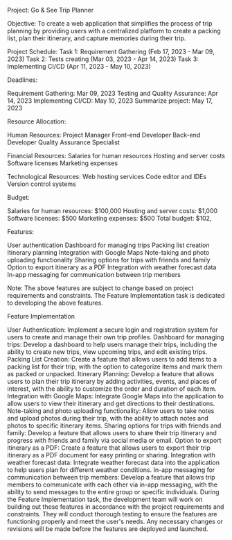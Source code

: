 Project: Go & See Trip Planner

Objective: To create a web application that simplifies the process of trip planning by providing users with a centralized platform to create a packing list, plan their itinerary, and capture memories during their trip.

Project Schedule:
Task 1: Requirement Gathering (Feb 17, 2023 - Mar 09, 2023)
Task 2: Tests creating (Mar 03, 2023 - Apr 14, 2023)
Task 3: Implementing CI/CD (Apr 11, 2023 - May 10, 2023)


Deadlines:

Requirement Gathering: Mar 09, 2023
Testing and Quality Assurance: Apr 14, 2023
Implementing CI/CD: May 10, 2023
Summarize project: May 17, 2023

Resource Allocation:

Human Resources:
Project Manager
Front-end Developer
Back-end Developer
Quality Assurance Specialist

Financial Resources:
Salaries for human resources
Hosting and server costs
Software licenses
Marketing expenses

Technological Resources:
Web hosting services
Code editor and IDEs
Version control systems

Budget:

Salaries for human resources: $100,000
Hosting and server costs: $1,000
Software licenses: $500
Marketing expenses: $500
Total budget: $102,


Features:

User authentication
Dashboard for managing trips
Packing list creation
Itinerary planning
Integration with Google Maps
Note-taking and photo uploading functionality
Sharing options for trips with friends and family
Option to export itinerary as a PDF
Integration with weather forecast data
In-app messaging for communication between trip members

Note: The above features are subject to change based on project requirements and constraints. The Feature Implementation task is dedicated to developing the above features.

Feature Implementation

User Authentication: Implement a secure login and registration system for users to create and manage their own trip profiles.
Dashboard for managing trips: Develop a dashboard to help users manage their trips, including the ability to create new trips, view upcoming trips, and edit existing trips.
Packing List Creation: Create a feature that allows users to add items to a packing list for their trip, with the option to categorize items and mark them as packed or unpacked.
Itinerary Planning: Develop a feature that allows users to plan their trip itinerary by adding activities, events, and places of interest, with the ability to customize the order and duration of each item.
Integration with Google Maps: Integrate Google Maps into the application to allow users to view their itinerary and get directions to their destinations.
Note-taking and photo uploading functionality: Allow users to take notes and upload photos during their trip, with the ability to attach notes and photos to specific itinerary items.
Sharing options for trips with friends and family: Develop a feature that allows users to share their trip itinerary and progress with friends and family via social media or email.
Option to export itinerary as a PDF: Create a feature that allows users to export their trip itinerary as a PDF document for easy printing or sharing.
Integration with weather forecast data: Integrate weather forecast data into the application to help users plan for different weather conditions.
In-app messaging for communication between trip members: Develop a feature that allows trip members to communicate with each other via in-app messaging, with the ability to send messages to the entire group or specific individuals.
During the Feature Implementation task, the development team will work on building out these features in accordance with the project requirements and constraints. They will conduct thorough testing to ensure the features are functioning properly and meet the user's needs. Any necessary changes or revisions will be made before the features are deployed and launched.





